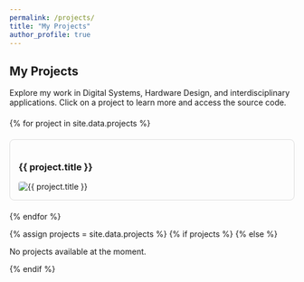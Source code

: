 ```yaml
---
permalink: /projects/
title: "My Projects"
author_profile: true
---
```


## My Projects

Explore my work in Digital Systems, Hardware Design, and interdisciplinary applications. Click on a project to learn more and access the source code.

<div class="projects-grid">
{% for project in site.data.projects %}
<div class="project-card">
  <h3>{{ project.title }}</h3>
  <img src="{{ project.image }}" alt="{{ project.title }}" class="project-image">
  <div class="project-details" style="display: none;">
    <p>{{ project.description }}</p>
    <p><strong>Technologies:</strong> {{ project.technologies }}</p>
    <p><strong>Completed:</strong> {{ project.completed }}</p>
    <a href="{{ project.github }}" target="_blank">GitHub Repository</a>
  </div>
</div>
{% endfor %}
</div>

<style>
.projects-grid {
  display: grid;
  grid-template-columns: repeat(auto-fit, minmax(250px, 1fr));
  gap: 20px;
  margin-top: 20px;
}
.project-card {
  border: 1px solid #ddd;
  border-radius: 8px;
  padding: 15px;
  cursor: pointer;
  transition: all 0.3s ease;
}
.project-card:hover {
  box-shadow: 0 4px 8px rgba(0,0,0,0.1);
}
.project-image {
  max-width: 100%;
  height: auto;
  border-radius: 4px;
}
.project-details {
  margin-top: 10px;
}
</style>

<script>
document.addEventListener('DOMContentLoaded', function() {
  const cards = document.querySelectorAll('.project-card');
  cards.forEach(card => {
    card.addEventListener('click', function() {
      const details = this.querySelector('.project-details');
      details.style.display = details.style.display === 'none' ? 'block' : 'none';
    });
  });
});
</script>

{% assign projects = site.data.projects %}
{% if projects %}
{% else %}
<p>No projects available at the moment.</p>
{% endif %}